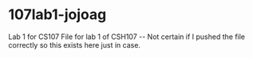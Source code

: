 # 107lab1-jojoag
Lab 1 for CS107
File for lab 1 of CSH107 -- Not certain if I pushed the file correctly so this exists here just in case.
